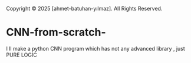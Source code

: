 Copyright © 2025 [ahmet-batuhan-yılmaz]. All Rights Reserved.

# CNN-from-scratch-
I ll make a python CNN program which has not any advanced library , just PURE LOGİC
